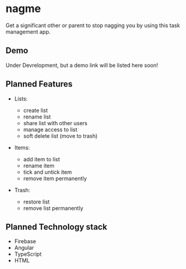 # nagme

Get a significant other or parent to stop nagging you by using this task management app.

## Demo

Under Devrelopment, but a demo link will be listed here soon!

## Planned Features

* Lists:
  * create list
  * rename list
  * share list with other users
  * manage access to list
  * soft delete list (move to trash)

* Items:
  * add item to list
  * rename item
  * tick and untick item
  * remove item permanently

* Trash:
  * restore list
  * remove list permanently

## Planned Technology stack

* Firebase
* Angular
* TypeScript
* HTML
